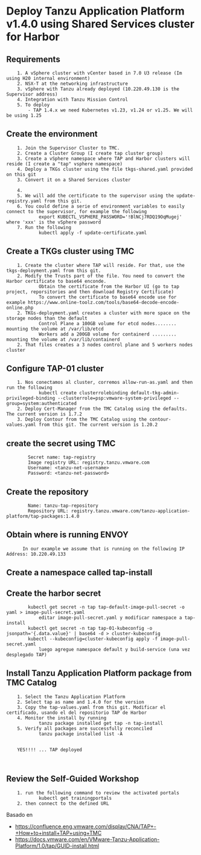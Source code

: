 # Deploy Tanzu Application Platform v1.4.0 using Shared Services cluster for Harbor

## Requirements
```
    1. A vSphere cluster with vCenter based in 7.0 U3 release (Im using H20 internal environment)
    2. NSX-T at the networking infrastructure
    3. vSphere with Tanzu already deployed (10.220.49.130 is the Supervisor address)
    4. Integration with Tanzu Mission Control
    5. To deploy 
        - TAP 1.4.x we need Kubernetes v1.23, v1.24 or v1.25. We will be using 1.25
```

## Create the environment
```
    1. Join the Supervisor Cluster to TMC. 
    2. Create a Cluster Group (I create tap cluster group)
    3. Create a vSphere namespace where TAP and Harbor clusters will reside (I create a "tap" vsphere namespace)
    4. Deploy a TKGs cluster using the file tkgs-shared.yaml provided on this git
    3. Convert it on a Shared Services cluster
    
    4. 
    5. We will add the certificate to the supervisor using the update-registry.yaml from this git. 
    6. You could define a serie of environment variables to easily connect to the supervisor, for example the following
            export KUBECTL_VSPHERE_PASSWORD='!BlNCj7RDQ19OqMugej' where 'xxx' is the vSphere password 
    7. Run the following        
            kubectl apply -f update-certificate.yaml
```       
      
## Create a TKGs cluster using TMC
```
    1. Create the cluster where TAP will reside. For that, use the tkgs-deployment.yaml from this git. 
    2. Modify the Trusts part of the file. You need to convert the Harbor certificate to base64 enconde.
            Obtain the certificate from the Harbor UI (go to tap project, reporsitories and then download Registry Certificate)
            To convert the certificate to base64 encode use for example https://www.online-toolz.com/tools/base64-decode-encode-online.php    
    2. TKGs-deployment.yaml creates a cluster with more space on the storage nodes than the default
            Control Plane a 100GB volume for etcd nodes........ mounting the volume at /var/lib/etcd
            Workers add a 200GB volume for containerd ......... mounting the volume at /var/lib/containerd
    2. That files creates a 3 nodes control plane and 5 workers nodes cluster
```
## Configure TAP-01 cluster
```
    1. Nos conectamos al cluster, corremos allow-run-as.yaml and then run the following
            kubectl create clusterrolebinding default-tkg-admin-privileged-binding --clusterrole=psp:vmware-system-privileged --group=system:authenticated
    2. Deploy Cert-Manager from the TMC Catalog using the defaults. The current version is 1.7.2
    3. Deploy Contour from the TMC Catalog using the contour-values.yaml from this git. The current version is 1.20.2
```
## create the secret using TMC
```
        Secret name: tap-registry
        Image registry URL: registry.tanzu.vmware.com
        Username: <tanzu-net-username>
        Password: <tanzu-net-password>

```

## Create the repository
```
        Name: tanzu-tap-repository
        Repository URL: registry.tanzu.vmware.com/tanzu-application-platform/tap-packages:1.4.0
```

## Obtain where is running ENVOY
```
      In our example we assume that is running on the following IP Address: 10.220.49.133
```      

## Create a namespace called tap-install

## Create the harbor secret
```
        kubectl get secret -n tap tap-default-image-pull-secret -o yaml > image-pull-secret.yaml
            editar image-pull-secret.yaml y modificar namespace a tap-install
        kubectl get secret -n tap tap-01-kubeconfig -o jsonpath='{.data.value}' | base64 -d > cluster-kubeconfig
        kubectl --kubeconfig=cluster-kubeconfig apply -f image-pull-secret.yaml
            luego agregue namespace default y build-service (una vez desplegado TAP)

```

## Install Tanzu Application Platform package from TMC Catalog
```
    1. Select the Tanzu Application Platform
    2. Select tap as name and 1.4.0 for the version
    3. Copy the tap-values.yaml from this git. Modificar el certificado, usando el del repositorio TAP de Harbor
    4. Monitor the install by running
            tanzu package installed get tap -n tap-install
    5. Verify all packages are successfully reconciled
            tanzu package installed list -A
            
            
    YES!!!! ... TAP deployed 
    
    
```  

## Review the Self-Guided Workshop
```
    1. run the following command to review the activated portals
            kubectl get trainingportals
    2. then connect to the defined URL
```
    


  Basado en 
  - https://confluence.eng.vmware.com/display/CNA/TAP+-+How+to+install+TAP+using+TMC
  - https://docs.vmware.com/en/VMware-Tanzu-Application-Platform/1.0/tap/GUID-install.html

